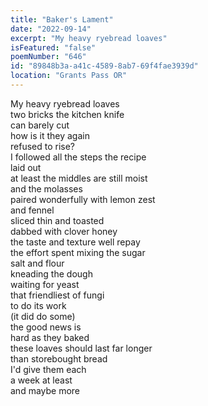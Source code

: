 ```yaml
---
title: "Baker's Lament"
date: "2022-09-14"
excerpt: "My heavy ryebread loaves"
isFeatured: "false"
poemNumber: "646"
id: "89848b3a-a41c-4589-8ab7-69f4fae3939d"
location: "Grants Pass OR"
---
```


My heavy ryebread loaves  
two bricks the kitchen knife  
can barely cut  
how is it they again  
refused to rise?  
I followed all the steps the recipe  
laid out  
at least the middles are still moist  
and the molasses  
paired wonderfully with lemon zest  
and fennel  
sliced thin and toasted  
dabbed with clover honey  
the taste and texture well repay  
the effort spent mixing the sugar  
salt and flour  
kneading the dough  
waiting for yeast  
that friendliest of fungi  
to do its work  
(it did do some)  
the good news is  
hard as they baked  
these loaves should last far longer  
than storebought bread  
I'd give them each  
a week at least  
and maybe more
